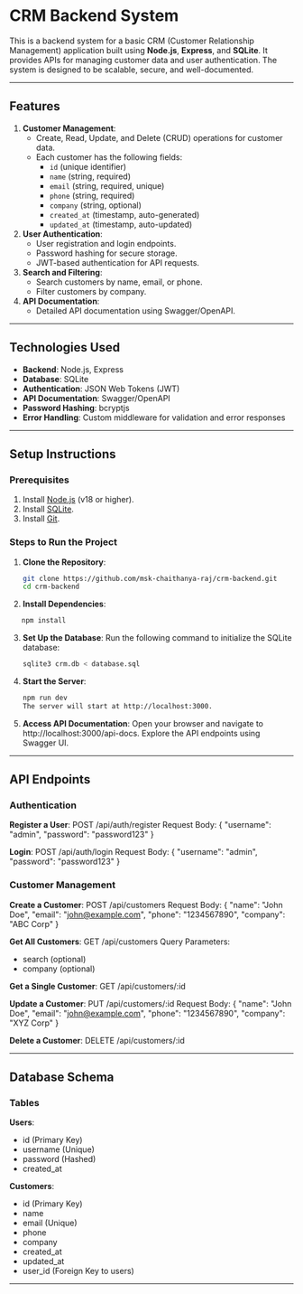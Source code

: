 # CRM Backend System

This is a backend system for a basic CRM (Customer Relationship Management) application built using **Node.js**, **Express**, and **SQLite**. It provides APIs for managing customer data and user authentication. The system is designed to be scalable, secure, and well-documented.

---

## Features

1. **Customer Management**:
   - Create, Read, Update, and Delete (CRUD) operations for customer data.
   - Each customer has the following fields:
     - `id` (unique identifier)
     - `name` (string, required)
     - `email` (string, required, unique)
     - `phone` (string, required)
     - `company` (string, optional)
     - `created_at` (timestamp, auto-generated)
     - `updated_at` (timestamp, auto-updated)
2. **User Authentication**:
   - User registration and login endpoints.
   - Password hashing for secure storage.
   - JWT-based authentication for API requests.
3. **Search and Filtering**:
   - Search customers by name, email, or phone.
   - Filter customers by company.
4. **API Documentation**:
   - Detailed API documentation using Swagger/OpenAPI.

---

## Technologies Used

- **Backend**: Node.js, Express
- **Database**: SQLite
- **Authentication**: JSON Web Tokens (JWT)
- **API Documentation**: Swagger/OpenAPI
- **Password Hashing**: bcryptjs
- **Error Handling**: Custom middleware for validation and error responses

---

## Setup Instructions

### Prerequisites

1. Install [Node.js](https://nodejs.org/) (v18 or higher).
2. Install [SQLite](https://sqlite.org/download.html).
3. Install [Git](https://git-scm.com/).

### Steps to Run the Project

1. **Clone the Repository**:
   ```bash
   git clone https://github.com/msk-chaithanya-raj/crm-backend.git
   cd crm-backend
   ```
2. **Install Dependencies**:

```bash
   npm install
```

3. **Set Up the Database**:
   Run the following command to initialize the SQLite database:
   ```bash
   sqlite3 crm.db < database.sql
   ```
4. **Start the Server**:

   ```bash
   npm run dev
   The server will start at http://localhost:3000.
   ```

5. **Access API Documentation**:
   Open your browser and navigate to http://localhost:3000/api-docs.
   Explore the API endpoints using Swagger UI.

---

## API Endpoints

### Authentication

**Register a User**:
POST /api/auth/register
Request Body:
{
"username": "admin",
"password": "password123"
}

**Login**:
POST /api/auth/login
Request Body:
{
"username": "admin",
"password": "password123"
}

### Customer Management

**Create a Customer**:
POST /api/customers
Request Body:
{
"name": "John Doe",
"email": "john@example.com",
"phone": "1234567890",
"company": "ABC Corp"
}

**Get All Customers**:
GET /api/customers
Query Parameters:

- search (optional)
- company (optional)

**Get a Single Customer**:
GET /api/customers/:id

**Update a Customer**:
PUT /api/customers/:id
Request Body:
{
"name": "John Doe",
"email": "john@example.com",
"phone": "1234567890",
"company": "XYZ Corp"
}

**Delete a Customer**:
DELETE /api/customers/:id

---

## Database Schema

### Tables

**Users**:

- id (Primary Key)
- username (Unique)
- password (Hashed)
- created_at

**Customers**:

- id (Primary Key)
- name
- email (Unique)
- phone
- company
- created_at
- updated_at
- user_id (Foreign Key to users)

---
